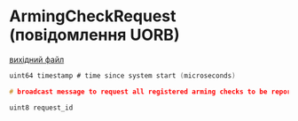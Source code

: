 # ArmingCheckRequest (повідомлення UORB)

[вихідний файл](https://github.com/PX4/PX4-Autopilot/blob/release/1.15/msg/ArmingCheckRequest.msg)

```c
uint64 timestamp # time since system start (microseconds)

# broadcast message to request all registered arming checks to be reported

uint8 request_id

```
